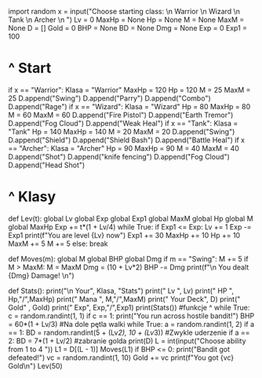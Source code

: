 import random
x = input("Choose starting class: \n Warrior \n Wizard \n Tank \n Archer \n ")
Lv = 0
MaxHp = None
Hp = None
M = None
MaxM = None
D = []
Gold = 0 
BHP = None
BD = None
Dmg = None
Exp = 0
Exp1 = 100
#  ^ Start


if x == "Warrior":
    Klasa = "Warrior"
    MaxHp = 120
    Hp = 120
    M = 25
    MaxM = 25
    D.append("Swing")
    D.append("Parry")
    D.append("Combo")
    D.append("Rage")
if x == "Wizard":
    Klasa = "Wizard"
    Hp = 80
    MaxHp = 80
    M = 60
    MaxM = 60
    D.append("Fire Pistol")
    D.append("Earth Tremor")
    D.append("Fog Cloud")
    D.append("Weak Heal")
if x == "Tank":
    Klasa = "Tank"
    Hp = 140
    MaxHp = 140
    M = 20
    MaxM = 20
    D.append("Swing")
    D.append("Shield")
    D.append("Shield Bash")
    D.append("Battle Heal")
if x == "Archer":
    Klasa = "Archer"
    Hp = 90
    MaxHp = 90
    M = 40
    MaxM = 40
    D.append("Shot")
    D.append("knife fencing")
    D.append("Fog Cloud")
    D.append("Head Shot")
# ^ Klasy 
def Lev(t):
    global Lv
    global Exp 
    global Exp1
    global MaxM
    global Hp
    global M
    global MaxHp
    Exp += t*(1 + Lv/4)
    while True:
        if Exp1 <= Exp:
            Lv += 1
            Exp -= Exp1
            print(f"You are level {Lv} now")
            Exp1 += 30
            MaxHp += 10
            Hp += 10
            MaxM += 5
            M += 5
        else:
            break
        
    
    
    
def Moves(m):
    global M
    global BHP
    global Dmg
    if m == "Swing": 
        M += 5
        if M > MaxM:
            M = MaxM
        Dmg = (10 + Lv*2)
        BHP -= Dmg
        print(f"\n You dealt {Dmg} Damage! \n")


 
def Stats():
    print("\n Your", Klasa, "Stats")
    print("       Lv ", Lv)
    print("       HP ", Hp,"/",MaxHp)
    print("       Mana ", M,"/",MaxM)
    print("       Your Deck", D)
    print("       Gold" , Gold)
    print("       Exp", Exp,"/",Exp1)
print(Stats())
#funkcje ^
while True:
    c = random.randint(1, 1)
    if c == 1:
        print("You run across hostile bandit!")
        BHP = 60*(1 + Lv/3)
        #Na dole pętla walki
        while True:
            a = random.randint(1, 2)
            if a == 1:
                BD = random.randint(5 + (Lv*2), 10 + (Lv*3))
                #Zwykle uderzenie
            if a == 2:
                BD = 7*(1 + Lv/2) 
                #zabranie golda
            print(D)
            L = int(input("Choose ability from 1 to 4 "))
            L1 = D[(L - 1)]
            Moves(L1)
            if BHP <= 0:
                print("Bandit got defeated!")
                vc = random.randint(1, 10)
                Gold += vc
                print(f"You got {vc} Gold\n")
                Lev(50)
